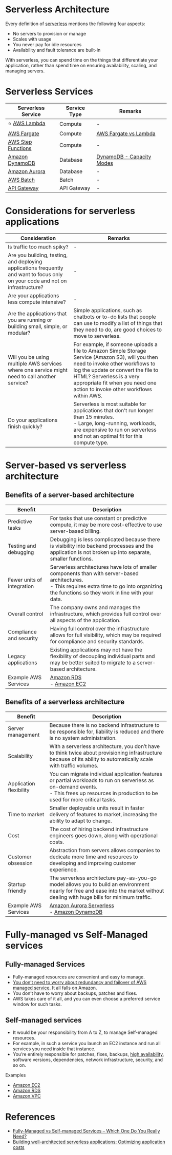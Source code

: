 # Serverless Architecture
Every definition of [serverless](https://aws.amazon.com/what-is/cloud-native/) mentions the following four aspects:
- No servers to provision or manage
- Scales with usage
- You never pay for idle resources
- Availability and fault tolerance are built-in

With serverless, you can spend time on the things that differentiate your application, rather than spend time on ensuring availability, scaling, and managing servers.

# Serverless Services

| Serverless Service                                                                               | Service Type | Remarks                                                                         |
|--------------------------------------------------------------------------------------------------|--------------|---------------------------------------------------------------------------------|
| :star: [AWS Lambda](3_ComputeServices/AWSLambda/Readme.md)                                       | Compute      | -                                                                               |
| [AWS Fargate](3_ComputeServices/AWSFargate.md)                                                   | Compute      | [AWS Fargate vs Lambda](3_ComputeServices/AWSFargateVsLambda.md)                |
| [AWS Step Functions](3_ComputeServices/AWSStepFunctions.md)                                      | Compute      | -                                                                               |
| [Amazon DynamoDB](6_DatabaseServices/AmazonDynamoDB/Readme.md)                                   | Database     | [DynamoDB - Capacity Modes](6_DatabaseServices/AmazonDynamoDB/CapacityModes.md) |
| [Amazon Aurora](6_DatabaseServices/AmazonRDS/AmazonAurora/Readme.md)                             | Database     | -                                                                               |
| [AWS Batch](10_BigDataComponents/ETLServices/BatchProcessing/AWSBatch.md)                                    | Batch        | -                                                                               |
| [API Gateway](1_NetworkingAndContentDelivery/2_ApplicationNetworking/AmazonAPIGateway/Readme.md) | API Gateway  | -                                                                               |

# Considerations for serverless applications

| Consideration                                                                                                                   | Remarks                                                                                                                                                                                                                                                                              |
|---------------------------------------------------------------------------------------------------------------------------------|--------------------------------------------------------------------------------------------------------------------------------------------------------------------------------------------------------------------------------------------------------------------------------------|
| Is traffic too much spiky?                                                                                                      | -                                                                                                                                                                                                                                                                                    |
| Are you building, testing, and deploying applications frequently and want to focus only on your code and not on infrastructure? | -                                                                                                                                                                                                                                                                                    |
| Are your applications less compute intensive?                                                                                   | -                                                                                                                                                                                                                                                                                    |
| Are the applications that you are running or building small, simple, or modular?                                                | Simple applications, such as chatbots or to-do lists that people can use to modify a list of things that they need to do, are good choices to move to serverless.                                                                                                                    |
| Will you be using multiple AWS services where one service might need to call another service?                                   | For example, if someone uploads a file to Amazon Simple Storage Service (Amazon S3), will you then need to invoke other workflows to log the update or convert the file to HTML? Serverless is a very appropriate fit when you need one action to invoke other workflows within AWS. |
| Do your applications finish quickly?                                                                                            | Serverless is most suitable for applications that don't run longer than 15 minutes.<br/>- Large, long-running, workloads, are expensive to run on serverless and not an optimal fit for this compute type.                                                                           |

# Server-based vs serverless architecture

## Benefits of a server-based architecture

| Benefit                    | Description                                                                                                                                                                                       |
|----------------------------|---------------------------------------------------------------------------------------------------------------------------------------------------------------------------------------------------|
| Predictive tasks           | For tasks that use constant or predictive compute, it may be more cost-effective to use server-based billing.                                                                                     |
| Testing and debugging      | Debugging is less complicated because there is visibility into backend processes and the application is not broken up into separate, smaller functions.                                           |
| Fewer units of integration | Serverless architectures have lots of smaller components than with server-based architectures. <br/>- This requires extra time to go into organizing the functions so they work in line with your data. |
| Overall control            | The company owns and manages the infrastructure, which provides full control over all aspects of the application.                                                                                 |
| Compliance and security    | Having full control over the infrastructure allows for full visibility, which may be required for compliance and security standards.                                                              |
| Legacy applications        | Existing applications may not have the flexibility of decoupling individual parts and may be better suited to migrate to a server-based architecture.                                             |
| Example AWS Services       | [Amazon RDS](6_DatabaseServices/AmazonRDS/Readme.md)<br/>- [Amazon EC2](3_ComputeServices/AmazonEC2/Readme.md)                                                                                    |

## Benefits of a serverless architecture

| Benefit                  | Description                                                                                                                                                                                     |
|--------------------------|-------------------------------------------------------------------------------------------------------------------------------------------------------------------------------------------------|
| Server management        | Because there is no backend infrastructure to be responsible for, liability is reduced and there is no system administration.                                                                   |
| Scalability              | With a serverless architecture, you don’t have to think twice about provisioning infrastructure because of its ability to automatically scale with traffic volumes.                             |
| Application flexibility  | You can migrate individual application features or partial workloads to run on serverless as on-demand events. <br/>- This frees up resources in production to be used for more critical tasks. |
| Time to market           | Smaller deployable units result in faster delivery of features to market, increasing the ability to adapt to change.                                                                            |
| Cost                     | The cost of hiring backend infrastructure engineers goes down, along with operational costs.                                                                                                    |
| Customer obsession       | Abstraction from servers allows companies to dedicate more time and resources to developing and improving customer experience.                                                                  |
| Startup friendly         | The serverless architecture pay-as-you-go model allows you to build an environment nearly for free and ease into the market without dealing with huge bills for minimum traffic.                |
| Example AWS Services     | [Amazon Aurora Serverless](6_DatabaseServices/AmazonRDS/AmazonAurora/AuroraServerless.md)<br/>- [Amazon DynamoDB](6_DatabaseServices/AmazonDynamoDB/Readme.md)                                               |

# Fully-managed vs Self-Managed services

## Fully-managed Services
- Fully-managed resources are convenient and easy to manage.
- [You don’t need to worry about redundancy and failover of AWS managed service](../1_HLDDesignComponents/0_SystemGlossaries/Reliability/FaultTolerance.md). It all falls on Amazon.
- You don’t have to worry about backups, patches and fixes.
- AWS takes care of it all, and you can even choose a preferred service window for such tasks.

## Self-managed services
- It would be your responsibility from A to Z, to manage Self-managed resources.
- For example, in such a service you launch an EC2 instance and run all services you need inside that instance.
- You’re entirely responsible for patches, fixes, backups, [high availability](../1_HLDDesignComponents/0_SystemGlossaries/Reliability/HighAvailability.md), software versions, dependencies, network infrastructure, security, and so on.

Examples
- [Amazon EC2](3_ComputeServices/AmazonEC2/Readme.md)
- [Amazon RDS](6_DatabaseServices/AmazonRDS/Readme.md)
- [Amazon VPC](1_NetworkingAndContentDelivery/3_NetworkFoundationsVPC/Readme.md)

# References
- [Fully-Managed vs Self-managed Services – Which One Do You Really Need?](https://bluesoft.com/blog/fully-managed-vs-self-managed-services-which-one-do-you-really-need/)
- [Building well-architected serverless applications: Optimizing application costs](https://aws.amazon.com/blogs/compute/building-well-architected-serverless-applications-optimizing-application-costs/)